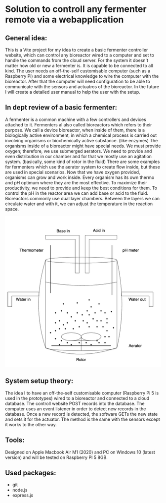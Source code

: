 # Solution to controll any fermenter remote via a webapplication

## General idea:

This is a Vite project for my idea to create a basic fermenter controller website, which can control any bioreactor wired to a computer and set to handle the commands from the cloud server.
For the system it doesn't matter how old or new a fermenter is. It is capable to be connected to all kind.
The user needs an off-the-self customisable computer (such as a Raspberry Pi) and some electrical knowledge to wire the computer with the bioreactor. After that the computer will need configuration to be able to communicate with the sensors and actuatros of the bioreactor.
In the future I will create a detailed user manual to help the user with the setup.

## In dept review of a basic fermenter:

A fermenter is a common machine with a few controllers and devices attached to it. Fermenters al also called bioreactors which refers to their purpose. We call a device bioreactor, when inside of them, there is a biologically active environment, in which a chemical process is carried out involving organisms or biochemically active substance. (like enzymes)
The organisms inside of a bioreactor might have special needs. We must provide oxygen; therefore, we use submerged aerators. We need to provide and even distribution in our chamber and for that we mostly use an agitation system. (basically, some kind of rotor in the fluid) There are some examples for fermenters which use the aerator system to create flow inside, but these are used in special scenarios.
Now that we have oxygen provided, organisms can grow and work inside. Every organism has its own thermo and pH optimum where they are the most effective. To maximize their productivity, we need to provide and keep the best conditions for them. To control the pH in the reactor area we can add base or acid to the fluid. Bioreactors commonly use dual layer chambers. Between the layers we can circulate water and with it, we can adjust the temperature in the reaction space.

![alt text](blueprints/basicBioreactor.png)

## System setup theory:

The idea I to have an off-the-self customisable computer (Raspberry Pi 5 is used in the prototypes) wired to a bioreactor and connected to a cloud database. The controll website POST records into the database. The computer uses an event listener in order to detect new records in the database. Once a new record is detected, the software GETs the new state and sets it for the actuator. The method is the same with the sensors except it works to the other way.

## Tools:

Designed on Apple Macbook Air M1 (2020) and PC on Windows 10 (latest version) and will be tested on Raspberry PI 5 8GB.

## Used packages:

- git
- node.js
- express.js
